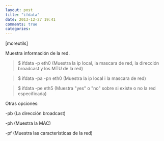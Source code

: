 ```yaml
---
layout: post
title: "ifdata"
date: 2013-12-27 19:41
comments: true
categories: 
---
```

[moreutils]

Muestra información de la red.

>$ ifdata -p eth0 (Muestra la ip local, la mascara de red, la dirección broadcast y los MTU de la red)

>$ ifdata -pa -pn eth0 (Muestra la ip local i la mascara de red)

>$ ifdata -pe eth5 (Muestra "yes" o "no" sobre si existe o no la red especificada)

Otras opciones:

-pb (La dirección broadcast)

-ph (Muestra la MAC)

-pf (Muestra las caracteristicas de la red)

